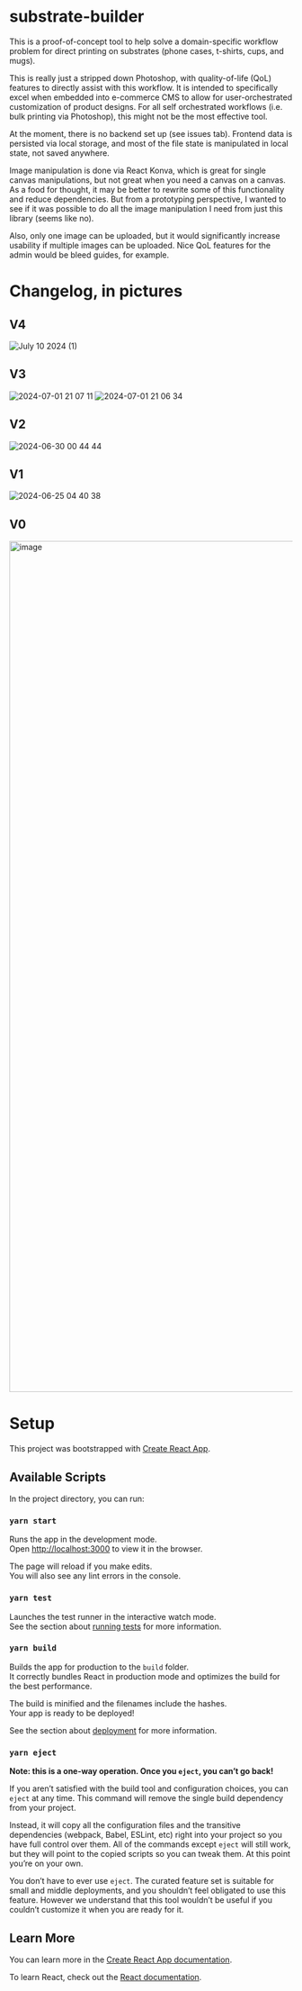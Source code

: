 # substrate-builder

This is a proof-of-concept tool to help solve a domain-specific workflow problem for direct printing on substrates (phone cases, t-shirts, cups, and mugs).

This is really just a stripped down Photoshop, with quality-of-life (QoL) features to directly assist with this workflow. It is intended to specifically excel when embedded into e-commerce CMS to allow for user-orchestrated customization of product designs. For all self orchestrated workflows (i.e. bulk printing via Photoshop), this might not be the most effective tool.

At the moment, there is no backend set up (see issues tab). Frontend data is persisted via local storage, and most of the file state is manipulated in local state, not saved anywhere.

Image manipulation is done via React Konva, which is great for single canvas manipulations, but not great when you need a canvas on a canvas. As a food for thought, it may be better to rewrite some of this functionality and reduce dependencies. But from a prototyping perspective, I wanted to see if it was possible to do all the image manipulation I need from just this library (seems like no).

Also, only one image can be uploaded, but it would significantly increase usability if multiple images can be uploaded. Nice QoL features for the admin would be bleed guides, for example.

# Changelog, in pictures

## V4

![July 10 2024 (1)](https://github.com/user-attachments/assets/c5303511-7526-4c1d-8200-033d75993f56)


## V3

![2024-07-01 21 07 11](https://github.com/andrewwong97/substrate-builder/assets/7339169/c7d2229c-878f-4ee3-9dd6-7c4953c42cf7)
![2024-07-01 21 06 34](https://github.com/andrewwong97/substrate-builder/assets/7339169/2e627dfe-bc7f-4ae0-8e4b-93b93abc6a46)

## V2
![2024-06-30 00 44 44](https://github.com/andrewwong97/sandbox/assets/7339169/6dba4f89-07c5-4cb7-a737-0bfa36cc83fb)


## V1
![2024-06-25 04 40 38](https://github.com/andrewwong97/sandbox/assets/7339169/ed504a22-5a37-4125-92d2-ebc75114be34)

## V0
<img width="1512" alt="image" src="https://github.com/andrewwong97/sandbox/assets/7339169/0173a0bd-cadc-4797-914e-f63515fa9465">

# Setup 

This project was bootstrapped with [Create React App](https://github.com/facebook/create-react-app).

## Available Scripts

In the project directory, you can run:

### `yarn start`

Runs the app in the development mode.\
Open [http://localhost:3000](http://localhost:3000) to view it in the browser.

The page will reload if you make edits.\
You will also see any lint errors in the console.

### `yarn test`

Launches the test runner in the interactive watch mode.\
See the section about [running tests](https://facebook.github.io/create-react-app/docs/running-tests) for more information.

### `yarn build`

Builds the app for production to the `build` folder.\
It correctly bundles React in production mode and optimizes the build for the best performance.

The build is minified and the filenames include the hashes.\
Your app is ready to be deployed!

See the section about [deployment](https://facebook.github.io/create-react-app/docs/deployment) for more information.

### `yarn eject`

**Note: this is a one-way operation. Once you `eject`, you can’t go back!**

If you aren’t satisfied with the build tool and configuration choices, you can `eject` at any time. This command will remove the single build dependency from your project.

Instead, it will copy all the configuration files and the transitive dependencies (webpack, Babel, ESLint, etc) right into your project so you have full control over them. All of the commands except `eject` will still work, but they will point to the copied scripts so you can tweak them. At this point you’re on your own.

You don’t have to ever use `eject`. The curated feature set is suitable for small and middle deployments, and you shouldn’t feel obligated to use this feature. However we understand that this tool wouldn’t be useful if you couldn’t customize it when you are ready for it.

## Learn More

You can learn more in the [Create React App documentation](https://facebook.github.io/create-react-app/docs/getting-started).

To learn React, check out the [React documentation](https://reactjs.org/).

